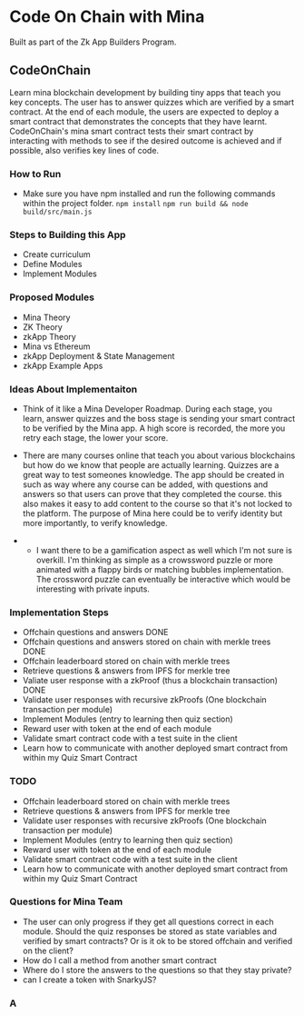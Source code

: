 # Code On Chain with Mina
Built as part of the Zk App Builders Program. 


## CodeOnChain
Learn mina blockchain development by building tiny apps that teach you key concepts. 
The user has to answer quizzes which are verified by a smart contract. 
At the end of each module, the users are expected to deploy a smart contract that demonstrates the concepts that they have learnt. 
CodeOnChain's mina smart contract tests their smart contract by interacting with methods to see if the desired outcome is achieved and if possible, also verifies key lines of code. 

### How to Run
- Make sure you have npm installed and run the following commands within the project folder. 
`npm install`
`npm run build && node build/src/main.js`
### Steps to Building this App
- Create curriculum
- Define Modules
- Implement Modules

### Proposed Modules
- Mina Theory
- ZK Theory
- zkApp Theory
- Mina vs Ethereum 
- zkApp Deployment & State Management
- zkApp Example Apps

### Ideas About Implementaiton 
- Think of it like a Mina Developer Roadmap. During each stage, you learn, answer quizzes and the boss stage is sending your smart contract to be verified by the Mina app. A high score is recorded, the more you retry each stage, the lower your score. 

- There are many courses online that teach you about various blockchains but how do we know that people are actually learning. Quizzes are a great way to test someones knowledge. The app should be created in such as way where any course can be added, with questions and answers so that users can prove that they completed the course. this also makes it easy to add content to the course so that it's not locked to the platform. The purpose of Mina here could be to verify identity but more importantly, to verify knowledge. 
- - I want there to be a gamification aspect as well which I'm not sure is overkill. I'm thinking as simple as a crowssword puzzle or more animated with a flappy birds or matching bubbles implementation. The crossword puzzle can eventually be interactive which would be interesting with private inputs. 


### Implementation Steps
- Offchain questions and answers DONE
- Offchain questions and answers stored on chain with merkle trees DONE
- Offchain leaderboard stored on chain with merkle trees
- Retrieve questions & answers from IPFS for merkle tree
- Valiate user response with a zkProof (thus a blockchain transaction) DONE
- Validate user responses with recursive zkProofs (One blockchain transaction per module)
- Implement Modules (entry to learning then quiz section)
- Reward user with token at the end of each module
- Validate smart contract code with a test suite in the client
- Learn how to communicate with another deployed smart contract from within my Quiz Smart Contract

### TODO
- Offchain leaderboard stored on chain with merkle trees
- Retrieve questions & answers from IPFS for merkle tree
- Validate user responses with recursive zkProofs (One blockchain transaction per module)
- Implement Modules (entry to learning then quiz section)
- Reward user with token at the end of each module
- Validate smart contract code with a test suite in the client
- Learn how to communicate with another deployed smart contract from within my Quiz Smart Contract

### Questions for Mina Team
- The user can only progress if they get all questions correct in each module. Should the quiz responses be stored as state variables and verified by smart contracts?
Or is it ok to be stored offchain and verified on the client? 
- How do I call a method from another smart contract
- Where do I store the answers to the questions so that they stay private?
- can I create a token with SnarkyJS?


### A


